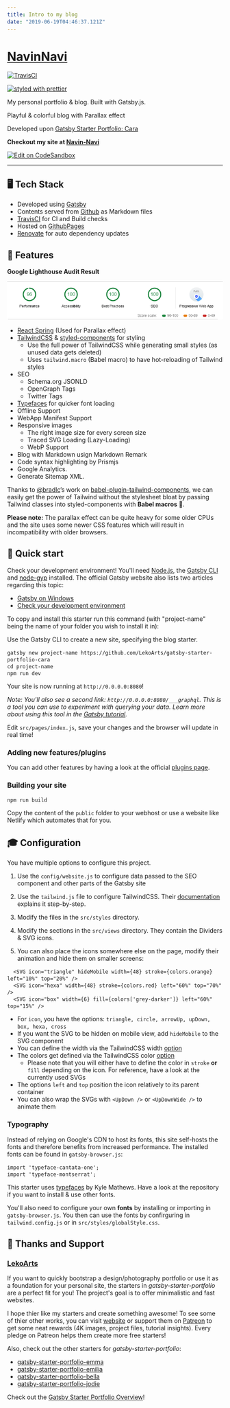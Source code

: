 ```yaml
---
title: Intro to my blog
date: "2019-06-19T04:46:37.121Z"
---
```


# [NavinNavi](https://navin-navi.github.io)

[![TravisCI](https://travis-ci.org/navin-navi/navin-navi.github.io.svg?branch=dev)](https://travis-ci.org/navin-navi/navin-navi.github.io)

[![styled with prettier](https://img.shields.io/badge/styled_with-prettier-ff69b4.svg?style=flat-square)](https://github.com/prettier/prettier)

My personal portfolio & blog. Built with Gatsby.js.

Playful & colorful blog with Parallax effect

Developed upon [Gatsby Starter Portfolio: Cara](https://github.com/LekoArts/gatsby-starter-portfolio-cara)

**Checkout my site at [Navin-Navi](https://navin-navi.github.io)**

[![Edit on CodeSandbox](https://codesandbox.io/static/img/play-codesandbox.svg)](https://codesandbox.io/s/github/navin-navi/navin-navi.github.io/tree/dev/)

---

## 🖥 Tech Stack

- Developed using [Gatsby](https://www.gatsbyjs.org)
- Contents served from [Github](https://github.com) as Markdown files
- [TravisCI](https://travis-ci.org/) for CI and Build checks
- Hosted on [GithubPages](https://pages.github.com/)
- [Renovate](https://renovatebot.com) for auto dependency updates

## 📣 Features

**Google Lighthouse Audit Result**

![Google Lighthouse Audit Result of navinnavi.github.io](google-lighthouse-audit.png)

- [React Spring](https://github.com/drcmda/react-spring) (Used for Parallax effect)
- [TailwindCSS](https://tailwindcss.com/) & [styled-components](https://www.styled-components.com/) for styling
  - Use the full power of TailwindCSS while generating small styles (as unused data gets deleted)
  - Uses `tailwind.macro` (Babel macro) to have hot-reloading of Tailwind styles
- SEO
  - Schema.org JSONLD
  - OpenGraph Tags
  - Twitter Tags
- [Typefaces](https://github.com/KyleAMathews/typefaces) for quicker font loading
- Offline Support
- WebApp Manifest Support
- Responsive images
  - The right image size for every screen size
  - Traced SVG Loading (Lazy-Loading)
  - WebP Support
- Blog with Markdown usign Markdown Remark
- Code syntax highlighting by Prismjs
- Google Analytics.
- Generate Sitemap XML.

Thanks to [@bradlc](https://github.com/bradlc)’s work on [babel-plugin-tailwind-components](https://github.com/bradlc/babel-plugin-tailwind-components), we can easily get the power of Tailwind without the stylesheet bloat by passing Tailwind classes into styled-components with **Babel macros** 🎉.

**Please note:** The parallax effect can be quite heavy for some older CPUs and the site uses some newer CSS features which will result in incompatibility with older browsers.

## 🚀 Quick start

Check your development environment! You'll need [Node.js](https://nodejs.org/en/), the [Gatsby CLI](https://www.gatsbyjs.org/docs/) and [node-gyp](https://github.com/nodejs/node-gyp#installation) installed. The official Gatsby website also lists two articles regarding this topic:

- [Gatsby on Windows](https://www.gatsbyjs.org/docs/gatsby-on-windows/)
- [Check your development environment](https://www.gatsbyjs.org/tutorial/part-zero/)

To copy and install this starter run this command (with "project-name" being the name of your folder you wish to install it in):

Use the Gatsby CLI to create a new site, specifying the blog starter.

```shell
gatsby new project-name https://github.com/LekoArts/gatsby-starter-portfolio-cara
cd project-name
npm run dev
```

Your site is now running at `http://0.0.0.0:8080`!

_Note: You'll also see a second link: _`http://0.0.0.0:8080/___graphql`_. This is a tool you can use to experiment with querying your data. Learn more about using this tool in the [Gatsby tutorial](https://www.gatsbyjs.org/tutorial/part-five/#introducing-graphiql)._

Edit `src/pages/index.js`, save your changes and the browser will update in real time!

### Adding new features/plugins

You can add other features by having a look at the official [plugins page](https://www.gatsbyjs.org/docs/plugins/).

### Building your site

```shell
npm run build
```

Copy the content of the `public` folder to your webhost or use a website like Netlify which automates that for you.

## 🎓 Configuration

You have multiple options to configure this project.

1. Use the `config/website.js` to configure data passed to the SEO component and other parts of the Gatsby site

2. Use the `tailwind.js` file to configure TailwindCSS. Their [documentation](https://tailwindcss.com/docs/configuration) explains it step-by-step.

3. Modify the files in the `src/styles` directory.

4. Modify the sections in the `src/views` directory. They contain the Dividers & SVG icons.

5. You can also place the icons somewhere else on the page, modify their animation and hide them on smaller screens:

```JSX
  <SVG icon="triangle" hideMobile width={48} stroke={colors.orange} left="10%" top="20%" />
  <SVG icon="hexa" width={48} stroke={colors.red} left="60%" top="70%" />
  <SVG icon="box" width={6} fill={colors['grey-darker']} left="60%" top="15%" />
```

- For `icon`, you have the options: `triangle, circle, arrowUp, upDown, box, hexa, cross`
- If you want the SVG to be hidden on mobile view, add `hideMobile` to the SVG component
- You can define the width via the TailwindCSS width [option](https://tailwindcss.com/docs/width)
- The colors get defined via the TailwindCSS color [option](https://tailwindcss.com/docs/colors)
  - Please note that you will either have to define the color in `stroke` **or** `fill` depending on the icon. For reference, have a look at the currently used SVGs
- The options `left` and `top` position the icon relatively to its parent container
- You can also wrap the SVGs with `<UpDown />` or `<UpDownWide />` to animate them

### Typography

Instead of relying on Google's CDN to host its fonts, this site self-hosts the fonts and therefore benefits from increased performance. The installed fonts can be found in `gatsby-browser.js`:

```JSX
import 'typeface-cantata-one';
import 'typeface-montserrat';
```

This starter uses [typefaces](https://github.com/KyleAMathews/typefaces) by Kyle Mathews. Have a look at the repository if you want to install & use other fonts.

You'll also need to configure your own **fonts** by installing or importing in `gatsby-browser.js`. You then can use the fonts by confirguring in `tailwind.config.js` or in `src/styles/globalStyle.css`.

## 💫 Thanks and Support

### [LekoArts](https://www.lekoarts.de)

If you want to quickly bootstrap a design/photography portfolio or use it as a foundation for your personal site, the starters in _gatsby-starter-portfolio_ are a perfect fit for you! The project's goal is to offer minimalistic and fast websites.

I hope thier like my starters and create something awesome! To see some of thier other works, you can visit [website](https://www.lekoarts.de) or support them on [Patreon](https://www.patreon.com/lekoarts) to get some neat rewards (4K images, project files, tutorial insights). Every pledge on Patreon helps them create more free starters!

Also, check out the other starters for _gatsby-starter-portfolio_:

- [gatsby-starter-portfolio-emma](https://github.com/LekoArts/gatsby-starter-portfolio-emma)
- [gatsby-starter-portfolio-emilia](https://github.com/LekoArts/gatsby-starter-portfolio-emilia)
- [gatsby-starter-portfolio-bella](https://github.com/LekoArts/gatsby-starter-portfolio-bella)
- [gatsby-starter-portfolio-jodie](https://github.com/LekoArts/gatsby-starter-portfolio-jodie)

Check out the [Gatsby Starter Portfolio Overview](https://gatsby-starter-portfolio.netlify.com/)!
